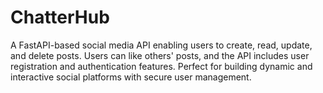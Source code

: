 # ChatterHub
A FastAPI-based social media API enabling users to create, read, update, and delete posts. Users can like others' posts, and the API includes user registration and authentication features. Perfect for building dynamic and interactive social platforms with secure user management.
